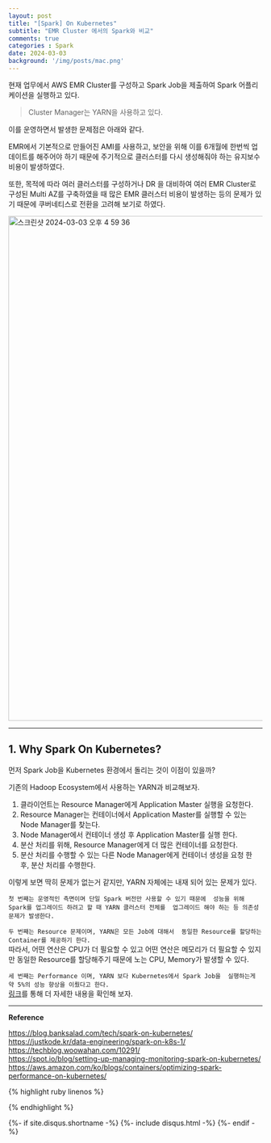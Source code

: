 ```yaml
---
layout: post
title: "[Spark] On Kubernetes"   
subtitle: "EMR Cluster 에서의 Spark와 비교"       
comments: true   
categories : Spark   
date: 2024-03-03   
background: '/img/posts/mac.png'   
---
```


현재 업무에서 AWS EMR Cluster를 구성하고 Spark Job을 제출하여 Spark 
어플리케이션을 실행하고 있다.     

> Cluster Manager는 YARN을 사용하고 있다.   

이를 운영하면서 발생한 문제점은 아래와 같다.      

EMR에서 기본적으로 만들어진 AMI를 사용하고, 보안을 위해 이를 6개월에 한번씩 
업데이트를 해주어야 하기 때문에 주기적으로 클러스터를 다시 생성해줘야 하는 
유지보수 비용이 발생하였다.  

또한, 목적에 따라 여러 클러스터를 구성하거나 
DR 을 대비하여 여러 EMR Cluster로 구성된 Multi AZ를 
구축하였을 때 많은 EMR 클러스터 비용이 발생하는 등의 문제가 있기 때문에 
쿠버네티스로 전환을 고려해 보기로 하였다.   

<img width="1000" alt="스크린샷 2024-03-03 오후 4 59 36" src="https://github.com/WonYong-Jang/Pharmacy-Recommendation/assets/26623547/f3900cad-ca4d-4db5-95ad-ac07f7163b91">


- - -    


## 1. Why Spark On Kubernetes?   

먼저 Spark Job을 Kubernetes 환경에서 돌리는 것이 이점이 있을까?   

기존의 Hadoop Ecosystem에서 사용하는 YARN과 비교해보자.   

1. 클라이언트는 Resource Manager에게 Application Master 실행을 요청한다.   
2. Resource Manager는 컨테이너에서 Application Master를 실행할 수 있는 Node Manager를 찾는다.   
3. Node Manager에서 컨테이너 생성 후 Application Master를 실행 한다.   
4. 분산 처리를 위해, Resource Manager에게 더 많은 컨테이너를 요청한다.   
5. 분산 처리를 수행할 수 있는 다른 Node Manager에게 컨테이너 생성을 요청 한 후, 분산 처리를 수행한다.   

이렇게 보면 딱히 문제가 없는거 같지만, YARN 자체에는 내재 되어 있는 
문제가 있다.   

`첫 번째는 운영적인 측면이며 단일 Spark 버전만 사용할 수 있기 때문에 
성능을 위해 Spark를 업그레이드 하려고 할 때 YARN 클러스터 전체를 
업그레이드 해야 하는 등 의존성 문제가 발생한다.`   

`두 번째는 Resource 문제이며, YARN은 모든 Job에 대해서 
동일한 Resource를 할당하는 Container를 제공하기 한다.`         
따라서, 어떤 연산은 CPU가 더 필요할 수 있고 어떤 연산은 메모리가 
더 필요할 수 있지만 동일한 Resource를 할당해주기 때문에 
노는 CPU, Memory가 발생할 수 있다.     

`세 번째는 Performance 이며, YARN 보다 Kubernetes에서 Spark Job을 
실행하는게 약 5%의 성능 향상을 이뤘다고 한다.`    
[링크](https://aws.amazon.com/ko/blogs/containers/optimizing-spark-performance-on-kubernetes/)를 통해 더 자세한 
내용을 확인해 보자.   

- - - 

**Reference**   

<https://blog.banksalad.com/tech/spark-on-kubernetes/>    
<https://justkode.kr/data-engineering/spark-on-k8s-1/>   
<https://techblog.woowahan.com/10291/>   
<https://spot.io/blog/setting-up-managing-monitoring-spark-on-kubernetes/>   
<https://aws.amazon.com/ko/blogs/containers/optimizing-spark-performance-on-kubernetes/>   

{% highlight ruby linenos %}

{% endhighlight %}


{%- if site.disqus.shortname -%}
    {%- include disqus.html -%}
{%- endif -%}

